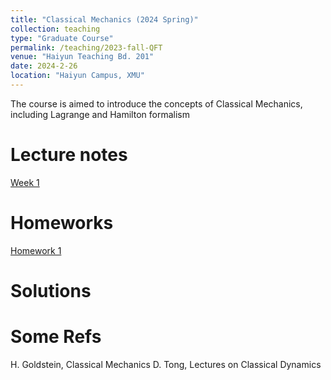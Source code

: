 ```yaml
---
title: "Classical Mechanics (2024 Spring)"
collection: teaching
type: "Graduate Course"
permalink: /teaching/2023-fall-QFT
venue: "Haiyun Teaching Bd. 201"
date: 2024-2-26
location: "Haiyun Campus, XMU"
---
```


The course is aimed to introduce the concepts of Classical Mechanics, including Lagrange and Hamilton formalism

Lecture notes
======
[Week 1]()


















Homeworks
======
[Homework 1]()









Solutions
======
<!--[Solution 1](https://playdaye.github.io/saltyeggache/files/Sol1.pdf)-->

<!--[Solution 2](https://playdaye.github.io/saltyeggache/files/Sol2.pdf)-->






Some Refs
======
H. Goldstein, Classical Mechanics
D. Tong, Lectures on Classical Dynamics


